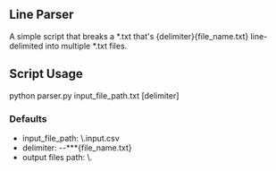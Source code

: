 ## Line Parser
A simple script that breaks a *.txt that's {delimiter}{file_name.txt} line-delimited into multiple *.txt files.


## Script Usage
python parser.py input_file_path.txt [delimiter]

### Defaults
- input_file_path: \\.input.csv
- delimiter: --\*\*\*{file_name.txt}
- output files path: \\.